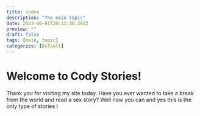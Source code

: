 ```yaml
---
title: index
description: "The main topic"
date: 2023-06-01T20:12:39.292Z
preview: ""
draft: false
tags: [main, topic]
categories: [Default]
---
```

# Welcome to Cody Stories!

Thank you for visiting my site today. Have you ever wanted to take a break from the world and read a sex story? Well now you can and yes this is the only type of stories I
